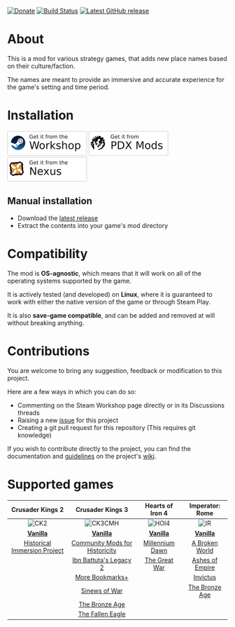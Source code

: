 [![Donate](https://img.shields.io/badge/-%E2%99%A5%20Donate-%23ff69b4)](https://hmlendea.go.ro/fund.html) [![Build Status](https://github.com/hmlendea/more-cultural-names/actions/workflows/build.yml/badge.svg)](https://github.com/hmlendea/more-cultural-names/actions/workflows/build.yml) [![Latest GitHub release](https://img.shields.io/github/v/release/hmlendea/more-cultural-names)](https://github.com/hmlendea/more-cultural-names/releases/latest)

# About

This is a mod for various strategy games, that adds new place names based on their culture/faction.

The names are meant to provide an immersive and accurate experience for the game's setting and time period.

# Installation

[![Get it from the Workshop](https://raw.githubusercontent.com/hmlendea/readme-assets/master/badges/stores/steam-workshop.png)](https://hmlendea.github.io/more-cultural-names/workshop) [![Get it from Paradox Mods](https://raw.githubusercontent.com/hmlendea/readme-assets/master/badges/stores/paradox-mods.png)](https://hmlendea.github.io/more-cultural-names/paradox) [![Get it from the Nexus](https://raw.githubusercontent.com/hmlendea/readme-assets/master/badges/stores/nexus.png)](https://hmlendea.github.io/more-cultural-names/nexus)

## Manual installation

 - Download the [latest release](https://github.com/hmlendea/more-cultural-names/releases)
 - Extract the contents into your game's mod directory

# Compatibility

The mod is **OS-agnostic**, which means that it will work on all of the operating systems supported by the game.

It is actively tested (and developed) on **Linux**, where it is guaranteed to work with either the native version of the game or through Steam Play.

It is also **save-game compatible**, and can be added and removed at will without breaking anything.

# Contributions

You are welcome to bring any suggestion, feedback or modification to this project.

Here are a few ways in which you can do so:
 - Commenting on the Steam Workshop page directly or in its Discussions threads
 - Raising a new [issue](https://github.com/hmlendea/more-cultural-names/issues) for this project
 - Creating a git pull request for this repository (This requires git knowledge)

If you wish to contribute directly to the project, you can find the documentation and
[guidelines](https://github.com/hmlendea/more-cultural-names/wiki/Guidelines) on the project's [wiki](https://github.com/hmlendea/more-cultural-names/wiki).

# Supported games

| Crusader Kings 2 | Crusader Kings 3 | Hearts of Iron 4 | Imperator: Rome |
|:----------------:|:----------------:|:----------------:|:---------------:|
|![CK2](https://cdn.cloudflare.steamstatic.com/steamcommunity/public/images/apps/203770/56e9c15cbeb6c1f873f7f1dc757bae7618861484.jpg)|![CK3CMH](https://cdn.cloudflare.steamstatic.com/steamcommunity/public/images/apps/1158310/8a0d88dfaff790ea1aa2b9fcf50d4e3b4f49cf56.jpg)|![HOI4](https://cdn.cloudflare.steamstatic.com/steamcommunity/public/images/apps/394360/134bcd93ec4d31ec4a6640d6bdd73f22f0a7619f.jpg)|![IR](https://cdn.cloudflare.steamstatic.com/steamcommunity/public/images/apps/859580/2cf7114753a78cc067a250a5cbdbb6a34698ab0c.jpg)|
|**[Vanilla](https://steamcommunity.com/sharedfiles/filedetails/?id=2243430163)**|**[Vanilla](https://steamcommunity.com/sharedfiles/filedetails/?id=2217534250)**|**[Vanilla](https://steamcommunity.com/sharedfiles/filedetails/?id=2459257386)**|**[Vanilla](https://steamcommunity.com/sharedfiles/filedetails/?id=2219177532)**|
|[Historical Immersion Project](https://steamcommunity.com/sharedfiles/filedetails/?id=1175098675)|[Community Mods for Historicity](https://hmlendea.github.io/more-cultural-names/links/ck3cmh-workshop)|[Millennium Dawn](https://steamcommunity.com/sharedfiles/filedetails/?id=2826972160)|[A Broken World](https://steamcommunity.com/sharedfiles/filedetails/?id=2829772740)|
||[Ibn Battuta's Legacy 2](https://steamcommunity.com/sharedfiles/filedetails/?id=2490281800)|[The Great War](https://steamcommunity.com/sharedfiles/filedetails/?id=2725885905)|[Ashes of Empire](https://steamcommunity.com/sharedfiles/filedetails/?id=2753371253)|
||[More Bookmarks+](https://steamcommunity.com/sharedfiles/filedetails/?id=2630872947)||[Invictus](https://steamcommunity.com/sharedfiles/filedetails/?id=2827761791)|
||[Sinews of War](https://steamcommunity.com/sharedfiles/filedetails/?id=2724606810)||[The Bronze Age](https://steamcommunity.com/sharedfiles/filedetails/?id=2827468261)|
||[The Bronze Age](https://steamcommunity.com/sharedfiles/filedetails/?id=2821052607)|||
||[The Fallen Eagle](https://steamcommunity.com/sharedfiles/filedetails/?id=2690444295)|||
